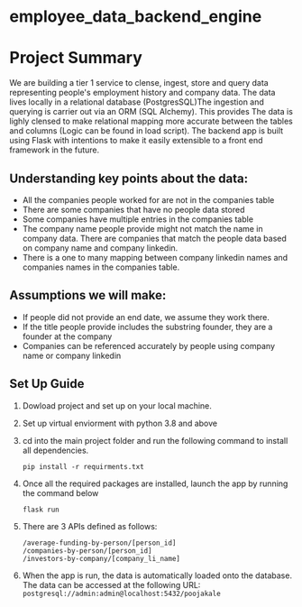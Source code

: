 # employee_data_backend_engine

# Project Summary

We are building a tier 1 service to clense, ingest, store and query data representing people's employment history and company data. The data lives locally in a relational database (PostgresSQL)The ingestion and querying is carrier out via an ORM (SQL Alchemy). This provides The data is lighly clensed to make relational mapping more accurate between the tables and columns (Logic can be found in load script). The backend app is built using Flask with intentions to make it easily extensible to a front end framework in the future. 

## Understanding key points about the data: 

- All the companies people worked for are not in the companies table 
- There are some companies that have no people data stored 
- Some companies have multiple entries in the companies table
- The company name people provide might not match the name in company data. There are companies that match the people data based on company name and company linkedin. 
- There is a one to many mapping between company linkedin names and companies names in the companies table.

## Assumptions we will make: 
- If people did not provide an end date, we assume they work there.
- If the title people provide includes the substring founder, they are a founder at the company 
- Companies can be referenced accurately by people using company name or company linkedin


## Set Up Guide 

1. Dowload project and set up on your local machine. 
2. Set up virtual enviorment with python 3.8 and above 
3. cd into the main project folder and run the following command to install all dependencies.
    ```
    pip install -r requirments.txt
    ```
4. Once all the required packages are installed, launch the app by running the command below
    ```
    flask run
    ```

5. There are 3 APIs defined as follows: 
    ```
    /average-funding-by-person/[person_id]
    /companies-by-person/[person_id]
    /investors-by-company/[company_li_name]
    ```

6. When the app is run, the data is automatically loaded onto the database. The data can be accessed at the following URL: 
    `
    postgresql://admin:admin@localhost:5432/poojakale
    `